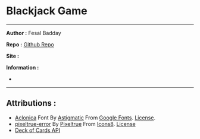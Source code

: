 # Blackjack Game

---

**Author :** Fesal Badday

**Repo :** [Github Repo](https://github.com/FesalBadday/blackjack)

**Site :** []()

**Information :**

 - 

---

## Attributions :

- [Aclonica](https://fonts.google.com/specimen/Aclonica) Font By [Astigmatic](https://fonts.google.com/?query=Astigmatic) From [Google Fonts](https://fonts.google.com). [License](https://developers.google.com/fonts).
- [pixeltrue-error](https://icons8.com/illustrations/illustration/pixeltrue-error) By [Pixeltrue](https://www.pixeltrue.com/packs) From [Icons8](https://www.icons8.com). [License](https://www.icons8.com/license)
- [Deck of Cards API](https://deckofcardsapi.com)